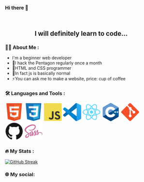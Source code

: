 ### Hi there 👋
<div id='header' align="center">
    <img height='180px' src="https://media.giphy.com/media/v1.Y2lkPTc5MGI3NjExNTA4ZWl3aWR0dDFuZGVmcmZsOW1oNnR3NWx4N3Z6ZGJpdGJzZWxlbCZlcD12MV9pbnRlcm5hbF9naWZfYnlfaWQmY3Q9Zw/FXynzLoP14IHsnfGmO/giphy.gif"
        alt="">
        <h2>I will definitely learn to code...</h2>
</div>
<div>
<h3>👩‍💻  About Me :</h3>
    <ul>
    <li><img height="20px" src="https://camo.githubusercontent.com/870d765b5c096038f097185a0ffa08df4011c0491b8039f3a7d5eeebf4d82c7e/68747470733a2f2f6d656469612e67697068792e636f6d2f6d656469612f57556c706c634d704f43456d5447427442572f67697068792e676966" alt="">I'm a beginner web developer</li>
<li>🔭I hack the Pentagon regularly once a month</li>
<li>🌱HTML and CSS programmer</li>
<li>👯In fact js is basically normal</li>
<li>⚡You can ask me to make a website, price: cup of coffee</li>
</ul>
</div>
<div>
    <h3>🛠  Languages and Tools :</h3>
    <img height="60px" src="https://raw.githubusercontent.com/devicons/devicon/6910f0503efdd315c8f9b858234310c06e04d9c0/icons/html5/html5-original.svg" alt="">
<img height="60px" src="https://raw.githubusercontent.com/devicons/devicon/6910f0503efdd315c8f9b858234310c06e04d9c0/icons/css3/css3-original.svg" alt="">
<img height="60px" src="https://raw.githubusercontent.com/devicons/devicon/6910f0503efdd315c8f9b858234310c06e04d9c0/icons/javascript/javascript-original.svg" alt="">
<img height="60px" src="https://raw.githubusercontent.com/devicons/devicon/6910f0503efdd315c8f9b858234310c06e04d9c0/icons/vscode/vscode-original.svg" alt="">
<img height="60px" src="https://raw.githubusercontent.com/devicons/devicon/6910f0503efdd315c8f9b858234310c06e04d9c0/icons/react/react-original.svg" alt="">
<img height="60px" src="https://raw.githubusercontent.com/devicons/devicon/6910f0503efdd315c8f9b858234310c06e04d9c0/icons/cplusplus/cplusplus-original.svg" alt="">
<img height="60px" src="https://raw.githubusercontent.com/devicons/devicon/6910f0503efdd315c8f9b858234310c06e04d9c0/icons/git/git-original.svg" alt="">
<img height="60px" src="https://raw.githubusercontent.com/devicons/devicon/6910f0503efdd315c8f9b858234310c06e04d9c0/icons/github/github-original.svg" alt="">
<img height="60px" src="https://github.com/devicons/devicon/blob/master/icons/sass/sass-original.svg" alt="">
</div>
<h3>🔥 My Stats : </h3>
<a href="https://git.io/streak-stats"><img src="https://github-readme-streak-stats.herokuapp.com?user=ChunChunMaruOfficial&theme=transparent&hide_border=false" alt="GitHub Streak" /></a>
<h3>🌐 My social: </h3>
<img src="https://www.svgrepo.com/show/353655/discord-icon.svg" alt=""> <img src="https://upload.wikimedia.org/wikipedia/commons/thumb/8/83/Telegram_2019_Logo.svg/768px-Telegram_2019_Logo.svg.png" alt="">
